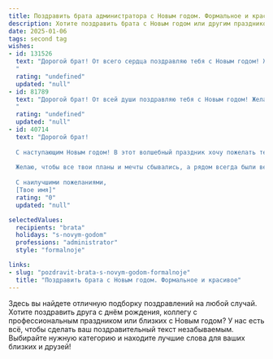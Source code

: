 ```yaml
---
title: Поздравить брата администратора с Новым годом. Формальное и красивое
description: Хотите поздравить брата с Новым годом или другим праздником? Наш ИИ создаст незабываемое поздравление, а вы обязательно выделитесь среди других.  
date: 2025-01-06
tags: second tag
wishes:
- id: 131526
  text: "Дорогой брат! От всего сердца поздравляю тебя с Новым годом! Желаю тебе в наступающем году успехов в твоей важной и ответственной работе администратора, достижения всех поставленных целей, профессионального роста и благополучия. Пусть Новый год принесет тебе радость, удачу и исполнение всех желаний! Счастья, здоровья и всего самого наилучшего!
  "
  rating: "undefined"
  updated: "null"
- id: 81789
  text: "Дорогой брат! От всей души поздравляю тебя с Новым годом! Желаю тебе в наступающем году профессиональных успехов в твоей роли Администратора, ярких впечатлений и исполнения всех желаний. Пусть Новый год станет для тебя временем радости, благополучия и приятных событий!
  "
  rating: "undefined"
  updated: "null"
- id: 40714
  text: "Дорогой брат!
  
  С наступающим Новым годом! В этот волшебный праздник хочу пожелать тебе здоровья, счастья и благополучия. Пусть каждый день нового года приносит радость и вдохновение, а твоя профессиональная деятельность администратора приносит только успех и удовлетворение.
  
  Желаю, чтобы все твои планы и мечты сбывались, а рядом всегда были верные друзья и близкие, готовые поддержать в любых начинаниях. Пусть Новый год станет для тебя временем новых возможностей и свершений!
  
  С наилучшими пожеланиями,
  [Твое имя]"
  rating: "0"
  updated: "null"

selectedValues:
  recipients: "brata"
  holidays: "s-novym-godom"
  professions: "administrator"
  style: "formalnoje"

links:
- slug: "pozdravit-brata-s-novym-godom-formalnoje"
  title: "Поздравить брата с Новым годом. Формальное и красивое"
---
```


Здесь вы найдете отличную подборку поздравлений на любой случай. 
Хотите поздравить друга с днём рождения, коллегу с профессиональным праздником или близких с Новым годом? У нас есть всё, чтобы сделать ваш поздравительный текст незабываемым. Выбирайте нужную категорию и находите лучшие слова для ваших близких и друзей!

